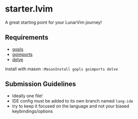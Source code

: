 # starter.lvim

A great starting point for your LunarVim journey!

## Requirements

- [gopls](https://github.com/golang/tools/tree/master/gopls)
- [goimports](https://pkg.go.dev/golang.org/x/tools/cmd/goimports)
- [delve](https://github.com/go-delve/delve)

install with mason `:MasonInstall gopls goimports delve`

## Submission Guidelines

- Ideally one file!
- IDE config must be added to its own branch named `lang-ide`
- try to keep it focused on the language and not your biased keybindings/options
